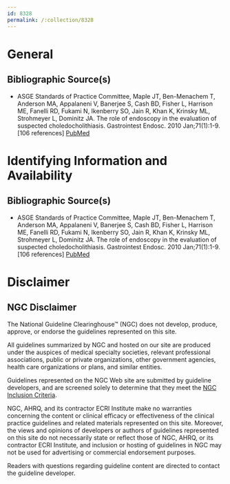 ```yaml
---
id: 8328
permalink: /:collection/8328
---
```


# General

## Bibliographic Source(s)

- ASGE Standards of Practice Committee, Maple JT, Ben-Menachem T, Anderson MA, Appalaneni V, Banerjee S, Cash BD, Fisher L, Harrison ME, Fanelli RD, Fukami N, Ikenberry SO, Jain R, Khan K, Krinsky ML, Strohmeyer L, Dominitz JA. The role of endoscopy in the evaluation of suspected choledocholithiasis. Gastrointest Endosc. 2010 Jan;71(1):1-9. [106 references] [ PubMed ](http://www.ncbi.nlm.nih.gov/entrez/query.fcgi?cmd=Retrieve&db=pubmed&dopt=Abstract&list_uids=20105473)

# Identifying Information and Availability

## Bibliographic Source(s)

- ASGE Standards of Practice Committee, Maple JT, Ben-Menachem T, Anderson MA, Appalaneni V, Banerjee S, Cash BD, Fisher L, Harrison ME, Fanelli RD, Fukami N, Ikenberry SO, Jain R, Khan K, Krinsky ML, Strohmeyer L, Dominitz JA. The role of endoscopy in the evaluation of suspected choledocholithiasis. Gastrointest Endosc. 2010 Jan;71(1):1-9. [106 references] [ PubMed ](http://www.ncbi.nlm.nih.gov/entrez/query.fcgi?cmd=Retrieve&db=pubmed&dopt=Abstract&list_uids=20105473)

# Disclaimer

## NGC Disclaimer

The National Guideline Clearinghouse™ (NGC) does not develop, produce, approve, or endorse the guidelines represented on this site.

All guidelines summarized by NGC and hosted on our site are produced under the auspices of medical specialty societies, relevant professional associations, public or private organizations, other government agencies, health care organizations or plans, and similar entities.

Guidelines represented on the NGC Web site are submitted by guideline developers, and are screened solely to determine that they meet the [NGC Inclusion Criteria](/help-and-about/summaries/inclusion-criteria).

NGC, AHRQ, and its contractor ECRI Institute make no warranties concerning the content or clinical efficacy or effectiveness of the clinical practice guidelines and related materials represented on this site. Moreover, the views and opinions of developers or authors of guidelines represented on this site do not necessarily state or reflect those of NGC, AHRQ, or its contractor ECRI Institute, and inclusion or hosting of guidelines in NGC may not be used for advertising or commercial endorsement purposes.

Readers with questions regarding guideline content are directed to contact the guideline developer.

